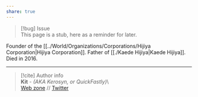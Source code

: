 ```yaml
---  
share: true  
---  
```

> [!bug] Issue  
> This page is a stub, here as a reminder for later.  
  
Founder of the [[../World/Organizations/Corporations/Hijiya Corporation|Hijiya Corporation]]. Father of [[./Kaede Hijiya|Kaede Hijiya]]. Died in 2016.  
  
-----  
> [!cite] Author info  
> **Kit** - *(AKA Kerosyn, or QuickFastly)*\  
> [Web zone](https://kitabe.link) // [Twitter](https://twitter.com/Kerosyn_)